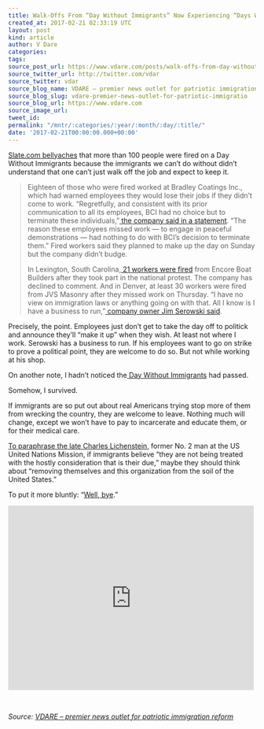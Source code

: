 ```yaml
---
title: Walk-Offs From “Day Without Immigrants” Now Experiencing “Days Without Jobs”
created_at: 2017-02-21 02:33:19 UTC
layout: post
kind: article
author: V Dare
categories: 
tags: 
source_post_url: https://www.vdare.com/posts/walk-offs-from-day-without-immigrants-now-experiencing-days-without-jobs
source_twitter_url: http://twitter.com/vdar
source_twitter: vdar
source_blog_name: VDARE – premier news outlet for patriotic immigration reform
source_blog_slug: vdare-premier-news-outlet-for-patriotic-immigratio
source_blog_url: https://www.vdare.com
source_image_url: 
tweet_id: 
permalink: "/mntr/:categories/:year/:month/:day/:title/"
date: '2017-02-21T00:00:00.000+00:00'
---
```

<div class="pf-content"><p><a href="http://www.slate.com/blogs/the_slatest/2017/02/19/dozens_fired_after_joining_day_without_immigrants_protests.html">Slate.com bellyaches</a> that more than 100 people were fired on a Day Without Immigrants because the immigrants we can’t do without didn’t understand that one can’t just walk off the job and expect to keep it.</p>
<blockquote><p>Eighteen of those who were fired worked at Bradley Coatings Inc., which had warned employees they would lose their jobs if they didn’t come to work. &#8220;Regretfully, and consistent with its prior communication to all its employees, BCI had no choice but to terminate these individuals,”<a href="http://www.abc2news.com/news/national/18-people-fired-after-participating-in-a-day-without-immigrants"> the company said in a statement</a>. “The reason these employees missed work — to engage in peaceful demonstrations — had nothing to do with BCI’s decision to terminate them.” Fired workers said they planned to make up the day on Sunday but the company didn’t budge.</p>
<p>In Lexington, South Carolina,<a href="http://www.wltx.com/news/21-people-fired-after-taking-part-in-a-day-without-immigrants/409472952"> 21 workers were fired</a> from Encore Boat Builders after they took part in the national protest. The company has declined to comment. And in Denver, at least 30 workers were fired from JVS Masonry after they missed work on Thursday. “I have no view on immigration laws or anything going on with that. All I know is I have a business to run,”<a href="http://kdvr.com/2017/02/18/local-workers-fired-for-taking-park-in-a-day-without-immigrants/"> company owner Jim Serowski said</a>.</p><!-- TAG START { player: "7518-804336-VDare - Outstream - Rev", owner: "ONE Video by AOL", for: "ONE Video by AOL" - BEINJS } --><div id="57966237cc52c74a5e1363c4" class="vdb_player vdb_57966237cc52c74a5e1363c456bcd17ce4b018167fea5539">    <script type="text/javascript" src="//delivery.vidible.tv/jsonp/pid=57966237cc52c74a5e1363c4/56bcd17ce4b018167fea5539_bein.js"></script></div><!-- TAG END { date: 07/25/16 } --></blockquote>
<p>Precisely, the point. Employees just don’t get to take the day off to politick and announce they’ll “make it up” when they wish. At least not where I work. Serowski has a business to run. If his employees want to go on strike to prove a political point, they are welcome to do so. But not while working at his shop.</p>
<p>On another note, I hadn’t noticed the<a href="https://www.google.com/search?q=day+without+immigrants&amp;ie=utf-8&amp;oe=utf-8"> Day Without Immigrants</a> had passed.</p>
<p>Somehow, I survived.</p>
<p>If immigrants are so put out about real Americans trying stop more of them from wrecking the country, they are welcome to leave. Nothing much will change, except we won&#8217;t have to pay to incarcerate and educate them, or for their medical care.</p>
<p><a href="http://www.nytimes.com/2002/08/31/world/charles-m-lichenstein-75-american-envoy-at-the-un.html">To paraphrase the late Charles Lichenstein</a>, former No. 2 man at the US United Nations Mission, if immigrants believe “they are not being treated with the hostly consideration that is their due,” maybe they should think about “removing themselves and this organization from the soil of the United States.”</p>
<p>To put it more bluntly: “<a title="" href="https://www.youtube.com/watch?v=i0BTdo6qGwo">Well, bye</a>.”</p>
<p><iframe width="500" height="375" src="https://www.youtube.com/embed/i0BTdo6qGwo?feature=oembed" frameborder="0" allowfullscreen></iframe></p>
<p>&nbsp;</p>
</div><div class="">
    <i>Source: <a href="https://www.vdare.com">VDARE – premier news outlet for patriotic immigration reform</a></i>
</div>
